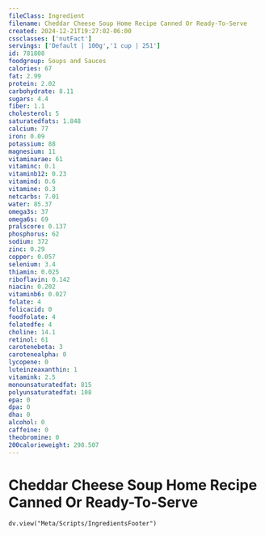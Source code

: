 ```yaml
---
fileClass: Ingredient
filename: Cheddar Cheese Soup Home Recipe Canned Or Ready-To-Serve
created: 2024-12-21T19:27:02-06:00
cssclasses: ['nutFact']
servings: ['Default | 100g','1 cup | 251']
id: 781808
foodgroup: Soups and Sauces
calories: 67
fat: 2.99
protein: 2.02
carbohydrate: 8.11
sugars: 4.4
fiber: 1.1
cholesterol: 5
saturatedfats: 1.848
calcium: 77
iron: 0.09
potassium: 88
magnesium: 11
vitaminarae: 61
vitaminc: 0.1
vitaminb12: 0.23
vitamind: 0.6
vitamine: 0.3
netcarbs: 7.01
water: 85.37
omega3s: 37
omega6s: 69
pralscore: 0.137
phosphorus: 62
sodium: 372
zinc: 0.29
copper: 0.057
selenium: 3.4
thiamin: 0.025
riboflavin: 0.142
niacin: 0.202
vitaminb6: 0.027
folate: 4
folicacid: 0
foodfolate: 4
folatedfe: 4
choline: 14.1
retinol: 61
carotenebeta: 3
carotenealpha: 0
lycopene: 0
luteinzeaxanthin: 1
vitamink: 2.5
monounsaturatedfat: 815
polyunsaturatedfat: 108
epa: 0
dpa: 0
dha: 0
alcohol: 0
caffeine: 0
theobromine: 0
200calorieweight: 298.507
---
```


# Cheddar Cheese Soup Home Recipe Canned Or Ready-To-Serve

```dataviewjs
dv.view("Meta/Scripts/IngredientsFooter")
```